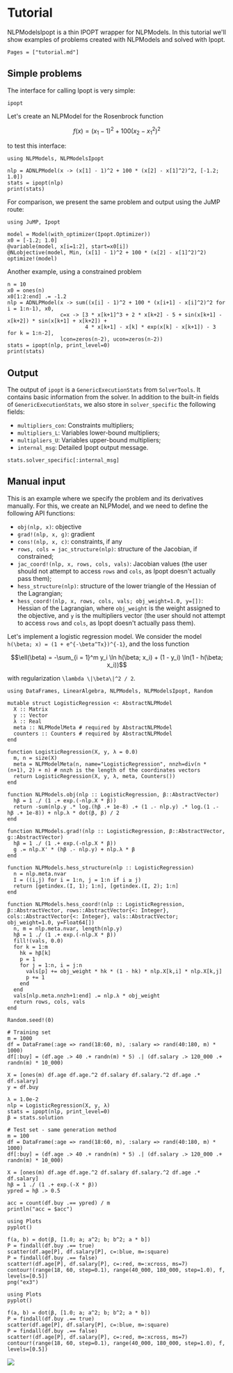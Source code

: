 # Tutorial

NLPModelsIpopt is a thin IPOPT wrapper for NLPModels. In this tutorial we'll show
examples of problems created with NLPModels and solved with Ipopt.

```@contents
Pages = ["tutorial.md"]
```

## Simple problems

The interface for calling Ipopt is very simple:

```@docs
ipopt
```

Let's create an NLPModel for the Rosenbrock function
```math
f(x) = (x_1 - 1)^2 + 100 (x_2 - x_1^2)^2
```
to test this interface:

```@example ex1
using NLPModels, NLPModelsIpopt

nlp = ADNLPModel(x -> (x[1] - 1)^2 + 100 * (x[2] - x[1]^2)^2, [-1.2; 1.0])
stats = ipopt(nlp)
print(stats)
```

For comparison, we present the same problem and output using the JuMP route:

```@example ex2
using JuMP, Ipopt

model = Model(with_optimizer(Ipopt.Optimizer))
x0 = [-1.2; 1.0]
@variable(model, x[i=1:2], start=x0[i])
@NLobjective(model, Min, (x[1] - 1)^2 + 100 * (x[2] - x[1]^2)^2)
optimize!(model)
```

Another example, using a constrained problem

```@example ex1
n = 10
x0 = ones(n)
x0[1:2:end] .= -1.2
nlp = ADNLPModel(x -> sum((x[i] - 1)^2 + 100 * (x[i+1] - x[i]^2)^2 for i = 1:n-1), x0,
                 c=x -> [3 * x[k+1]^3 + 2 * x[k+2] - 5 + sin(x[k+1] - x[k+2]) * sin(x[k+1] + x[k+2]) +
                         4 * x[k+1] - x[k] * exp(x[k] - x[k+1]) - 3 for k = 1:n-2],
                 lcon=zeros(n-2), ucon=zeros(n-2))
stats = ipopt(nlp, print_level=0)
print(stats)
```

## Output

The output of `ipopt` is a `GenericExecutionStats` from `SolverTools`. It contains basic information from the solver.
In addition to the built-in fields of `GenericExecutionStats`, we also store in
`solver_specific` the following fields:

- `multipliers_con`: Constraints multipliers;
- `multipliers_L`: Variables lower-bound multipliers;
- `multipliers_U`: Variables upper-bound multipliers;
- `internal_msg`: Detailed Ipopt output message.

```@example ex1
stats.solver_specific[:internal_msg]
```

## Manual input

This is an example where we specify the problem and its derivatives manually. For this,
we create an NLPModel, and we need to define the following API functions:
- `obj(nlp, x)`: objective
- `grad!(nlp, x, g)`: gradient
- `cons!(nlp, x, c)`: constraints, if any
- `rows, cols = jac_structure(nlp)`: structure of the Jacobian, if constrained;
- `jac_coord!(nlp, x, rows, cols, vals)`: Jacobian values (the user should not attempt to access `rows` and
  `cols`, as Ipopt doesn't actually pass them);
- `hess_structure(nlp)`: structure of the lower triangle of the Hessian of the
  Lagrangian;
- `hess_coord!(nlp, x, rows, cols, vals; obj_weight=1.0, y=[])`: Hessian of the
  Lagrangian, where `obj_weight` is the weight assigned to the objective, and `y` is the
  multipliers vector (the user should not attempt to access `rows` and
  `cols`, as Ipopt doesn't actually pass them).

Let's implement a logistic regression model. We consider the model ``h(\beta; x) = (1 + e^{-\beta^Tx})^{-1}``, and the loss function
```math
\ell(\beta) = -\sum_{i = 1}^m y_i \ln h(\beta; x_i) + (1 - y_i) \ln(1 - h(\beta; x_i))
```
with regularization ``\lambda \|\beta\|^2 / 2``.

```@example ex3
using DataFrames, LinearAlgebra, NLPModels, NLPModelsIpopt, Random

mutable struct LogisticRegression <: AbstractNLPModel
  X :: Matrix
  y :: Vector
  λ :: Real
  meta :: NLPModelMeta # required by AbstractNLPModel
  counters :: Counters # required by AbstractNLPModel
end

function LogisticRegression(X, y, λ = 0.0)
  m, n = size(X)
  meta = NLPModelMeta(n, name="LogisticRegression", nnzh=div(n * (n+1), 2) + n) # nnzh is the length of the coordinates vectors
  return LogisticRegression(X, y, λ, meta, Counters())
end

function NLPModels.obj(nlp :: LogisticRegression, β::AbstractVector)
  hβ = 1 ./ (1 .+ exp.(-nlp.X * β))
  return -sum(nlp.y .* log.(hβ .+ 1e-8) .+ (1 .- nlp.y) .* log.(1 .- hβ .+ 1e-8)) + nlp.λ * dot(β, β) / 2
end

function NLPModels.grad!(nlp :: LogisticRegression, β::AbstractVector, g::AbstractVector)
  hβ = 1 ./ (1 .+ exp.(-nlp.X * β))
  g .= nlp.X' * (hβ .- nlp.y) + nlp.λ * β
end

function NLPModels.hess_structure(nlp :: LogisticRegression)
  n = nlp.meta.nvar
  I = ((i,j) for i = 1:n, j = 1:n if i ≥ j)
  return [getindex.(I, 1); 1:n], [getindex.(I, 2); 1:n]
end

function NLPModels.hess_coord!(nlp :: LogisticRegression, β::AbstractVector, rows::AbstractVector{<: Integer}, cols::AbstractVector{<: Integer}, vals::AbstractVector; obj_weight=1.0, y=Float64[])
  n, m = nlp.meta.nvar, length(nlp.y)
  hβ = 1 ./ (1 .+ exp.(-nlp.X * β))
  fill!(vals, 0.0)
  for k = 1:m
    hk = hβ[k]
    p = 1
    for j = 1:n, i = j:n
      vals[p] += obj_weight * hk * (1 - hk) * nlp.X[k,i] * nlp.X[k,j]
      p += 1
    end
  end
  vals[nlp.meta.nnzh+1:end] .= nlp.λ * obj_weight
  return rows, cols, vals
end

Random.seed!(0)

# Training set
m = 1000
df = DataFrame(:age => rand(18:60, m), :salary => rand(40:180, m) * 1000)
df[:buy] = (df.age .> 40 .+ randn(m) * 5) .| (df.salary .> 120_000 .+ randn(m) * 10_000)

X = [ones(m) df.age df.age.^2 df.salary df.salary.^2 df.age .* df.salary]
y = df.buy

λ = 1.0e-2
nlp = LogisticRegression(X, y, λ)
stats = ipopt(nlp, print_level=0)
β = stats.solution

# Test set - same generation method
m = 100
df = DataFrame(:age => rand(18:60, m), :salary => rand(40:180, m) * 1000)
df[:buy] = (df.age .> 40 .+ randn(m) * 5) .| (df.salary .> 120_000 .+ randn(m) * 10_000)

X = [ones(m) df.age df.age.^2 df.salary df.salary.^2 df.age .* df.salary]
hβ = 1 ./ (1 .+ exp.(-X * β))
ypred = hβ .> 0.5

acc = count(df.buy .== ypred) / m
println("acc = $acc")
```

```@setup ex3
using Plots
pyplot()

f(a, b) = dot(β, [1.0; a; a^2; b; b^2; a * b])
P = findall(df.buy .== true)
scatter(df.age[P], df.salary[P], c=:blue, m=:square)
P = findall(df.buy .== false)
scatter!(df.age[P], df.salary[P], c=:red, m=:xcross, ms=7)
contour!(range(18, 60, step=0.1), range(40_000, 180_000, step=1.0), f, levels=[0.5])
png("ex3")
```

```
using Plots
pyplot()

f(a, b) = dot(β, [1.0; a; a^2; b; b^2; a * b])
P = findall(df.buy .== true)
scatter(df.age[P], df.salary[P], c=:blue, m=:square)
P = findall(df.buy .== false)
scatter!(df.age[P], df.salary[P], c=:red, m=:xcross, ms=7)
contour!(range(18, 60, step=0.1), range(40_000, 180_000, step=1.0), f, levels=[0.5])
```

![](ex3.png)
